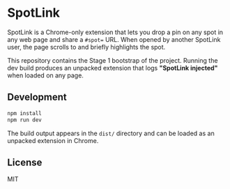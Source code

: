 # SpotLink

SpotLink is a Chrome-only extension that lets you drop a pin on any spot in any web page and share a `#spot=` URL. When opened by another SpotLink user, the page scrolls to and briefly highlights the spot.

This repository contains the Stage 1 bootstrap of the project. Running the dev build produces an unpacked extension that logs **"SpotLink injected"** when loaded on any page.

## Development

```bash
npm install
npm run dev
```

The build output appears in the `dist/` directory and can be loaded as an unpacked extension in Chrome.

## License

MIT
